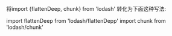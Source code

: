 


将import {flattenDeep, chunk} from 'lodash' 转化为下面这种写法:


import flattenDeep from 'lodash/flattenDepp'
import chunk from 'lodash/chunk'
